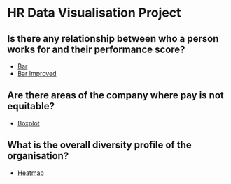 # HR Data Visualisation Project

## Is there any relationship between who a person works for and their performance score?
- [Bar](https://christiannielsen98.github.io/hr-data-visualisation/docs/Python/HTML/PerfomanceManagerCorrelation.html)
- [Bar Improved](https://christiannielsen98.github.io/hr-data-visualisation/docs/Python/HTML/PerfomanceManagerCorrelationImproved.html)

## Are there areas of the company where pay is not equitable?
- [Boxplot](https://christiannielsen98.github.io/hr-data-visualisation/docs/Python/HTML/EquitablePayByGroups.html)

## What is the overall diversity profile of the organisation?
- [Heatmap](https://christiannielsen98.github.io/hr-data-visualisation/docs/Python/HTML/DiversityMap.html)

[comment]: <> (- [Bar relational]&#40;https://christiannielsen98.github.io/docs/Python/HTML/GenderDiversityBar.html&#41;)

[comment]: <> (## What are our best recruiting sources if we want to ensure a diverse organization?)

[comment]: <> (- )

[comment]: <> (## Can we predict who is going to be terminated and who isn't? What level of accuracy can we achieve on this?)

[comment]: <> (- )


